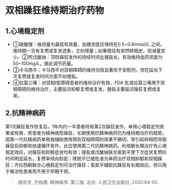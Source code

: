 # 双相躁狂维持期治疗药物  
 
## 1.心境稳定剂  
- ①碳酸锂：维持量为最低有效量，血锂浓度应保持在0.5~0.8mmol/L 之间。维持期一旦有复燃或复发迹象，立刻增量；如果既往有突然转相史，则减量宜小。②丙戊酸钠：顶防躁狂发作的持续时间比锂盐长。有效维持血药浓度为 50~100mg/L，据此调节药量。  
- ③卡马西平：卡马西平对双相障碍的维持功效显著优于安慰剂，但在延长下次复燃或复发时间方面不如锂盐。  
- ④拉莫三嗪：对双相Ⅰ型障碍患者的维持治疗有效，FDA 批准拉莫三嗪用于双相障碍的维持治疗，主要延迟抑郁复燃或复发，锂盐主要延迟躁狂复燃或复发。  

## 2.抗精神病药  
第1次躁狂发作恢复后，1年内约一半患者将有第2次躁狂发作，单用心境稳定剂效果或有限，若患者为精神病性躁狂，长期使用抗精神病药仍为维持期治疗的趋势。因第一代抗精病药单用或辅助使用预防双相障碍的效果不确切，常引起转相而导致躁狂后抑郁和快速循环发作，此应使用第二代抗精神病药。利培酮长期治疗有心境稳定效应，对躁狂和抑郁症状均有效；锂盐或戊酸钠联合奥氮平使下次症状复燃的时间明显延长，复燃率倾向较低；喹硫平已被批准为单药治疗双相抑郁和双相躁狂；齐拉西酮联合心境稳定剂可治疗躁狂；氯氮平辅助抗躁狂有长期效应，但只用于难治性患者而不用于早期干预。  

> 唐宏宇, 方贻儒. 精神病学. 第二版. 北京: 人民卫生出版社, 2020:64-65.